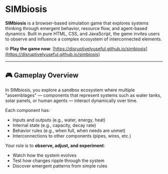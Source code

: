 # SIMbiosis

**SIMbiosis** is a browser-based simulation game that explores systems thinking through emergent behavior, resource flow, and agent-based dynamics. Built in pure HTML, CSS, and JavaScript, the game invites users to observe and influence a complex ecosystem of interconnected elements.

🌐 **Play the game now**: [https://disruptivelyuseful.github.io/simbiosis](https://disruptivelyuseful.github.io/simbiosis)

---

## 🎮 Gameplay Overview

In SIMbiosis, you explore a sandbox ecosystem where multiple "assemblages" — components that represent systems such as water tanks, solar panels, or human agents — interact dynamically over time.

Each component has:
- Inputs and outputs (e.g., water, energy, heat)
- Internal state (e.g., capacity, decay rate)
- Behavior rules (e.g., when full, when needs are unmet)
- Interconnections to other components (pipes, wires, etc.)

Your role is to **observe, adjust, and experiment**:
- Watch how the system evolves
- Test how changes ripple through the system
- Discover emergent patterns from simple rules
